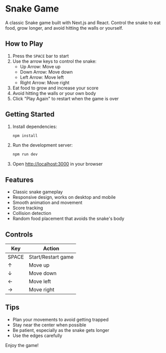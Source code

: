 # Snake Game

A classic Snake game built with Next.js and React. Control the snake to eat food, grow longer, and avoid hitting the walls or yourself.

## How to Play

1. Press the `SPACE` bar to start
2. Use the arrow keys to control the snake:
   - Up Arrow: Move up
   - Down Arrow: Move down
   - Left Arrow: Move left
   - Right Arrow: Move right
3. Eat food to grow and increase your score
4. Avoid hitting the walls or your own body
5. Click "Play Again" to restart when the game is over

## Getting Started

1. Install dependencies:
   ```bash
   npm install
   ```
2. Run the development server:
   ```bash
   npm run dev
   ```
3. Open [http://localhost:3000](http://localhost:3000) in your browser

## Features

- Classic snake gameplay
- Responsive design, works on desktop and mobile
- Smooth animation and movement
- Score tracking
- Collision detection
- Random food placement that avoids the snake's body

## Controls

| Key     | Action              |
|---------|---------------------|
| SPACE   | Start/Restart game  |
| ↑       | Move up             |
| ↓       | Move down           |
| ←       | Move left           |
| →       | Move right          |

## Tips

- Plan your movements to avoid getting trapped
- Stay near the center when possible
- Be patient, especially as the snake gets longer
- Use the edges carefully

Enjoy the game!